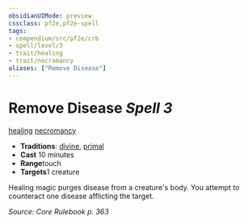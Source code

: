 ```yaml
---
obsidianUIMode: preview
cssclass: pf2e,pf2e-spell
tags:
- compendium/src/pf2e/crb
- spell/level/3
- trait/healing
- trait/necromancy
aliases: ["Remove Disease"]
---
```

# Remove Disease *Spell 3*   
[healing](../../rules/traits/healing.md)  [necromancy](../../rules/traits/necromancy.md)  

- **Traditions**: [divine](../../rules/traits/divine.md), [primal](../../rules/traits/primal.md)
- **Cast** 10 minutes 
- **Range**touch
- **Targets**1 creature

Healing magic purges disease from a creature's body. You attempt to counteract one disease afflicting the target.

*Source: Core Rulebook p. 363*